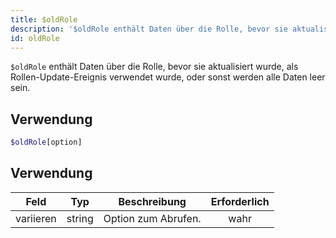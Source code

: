```yaml
---
title: $oldRole
description: '$oldRole enthält Daten über die Rolle, bevor sie aktualisiert wurde, als Rollen-Update-Ereignis verwendet wurde, sonst sind alle Daten leer.'
id: oldRole
---
```


`$oldRole` enthält Daten über die Rolle, bevor sie aktualisiert wurde, als Rollen-Update-Ereignis verwendet wurde, oder sonst werden alle Daten leer sein.

## Verwendung

```php
$oldRole[option]
```

## Verwendung

| Feld      | Typ    | Beschreibung        | Erforderlich |
| --------- | ------ | ------------------- |:------------:|
| variieren | string | Option zum Abrufen. |     wahr     |